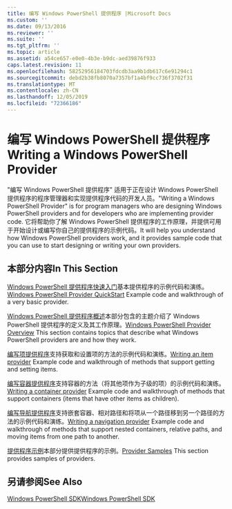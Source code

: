 ```yaml
---
title: 编写 Windows PowerShell 提供程序 |Microsoft Docs
ms.custom: ''
ms.date: 09/13/2016
ms.reviewer: ''
ms.suite: ''
ms.tgt_pltfrm: ''
ms.topic: article
ms.assetid: a54ce657-e0e0-4b3e-b9dc-aed39876f933
caps.latest.revision: 11
ms.openlocfilehash: 58252956184703fdcdb3aa9b1db617c6e91294c1
ms.sourcegitcommit: debd2b38fb8070a7357bf1a4bf9cc736f3702f31
ms.translationtype: MT
ms.contentlocale: zh-CN
ms.lasthandoff: 12/05/2019
ms.locfileid: "72366186"
---
```

# <a name="writing-a-windows-powershell-provider"></a><span data-ttu-id="1df6f-102">编写 Windows PowerShell 提供程序</span><span class="sxs-lookup"><span data-stu-id="1df6f-102">Writing a Windows PowerShell Provider</span></span>

<span data-ttu-id="1df6f-103">"编写 Windows PowerShell 提供程序" 适用于正在设计 Windows PowerShell 提供程序的程序管理器和实现提供程序代码的开发人员。</span><span class="sxs-lookup"><span data-stu-id="1df6f-103">"Writing a Windows PowerShell Provider" is for program managers who are designing Windows PowerShell providers and for developers who are implementing provider code.</span></span> <span data-ttu-id="1df6f-104">它将帮助你了解 Windows PowerShell 提供程序的工作原理，并提供可用于开始设计或编写你自己的提供程序的示例代码。</span><span class="sxs-lookup"><span data-stu-id="1df6f-104">It will help you understand how Windows PowerShell providers work, and it provides sample code that you can use to start designing or writing your own providers.</span></span>

## <a name="in-this-section"></a><span data-ttu-id="1df6f-105">本部分内容</span><span class="sxs-lookup"><span data-stu-id="1df6f-105">In This Section</span></span>

<span data-ttu-id="1df6f-106">[Windows PowerShell 提供程序快速入门](./windows-powershell-provider-quickstart.md)基本提供程序的示例代码和演练。</span><span class="sxs-lookup"><span data-stu-id="1df6f-106">[Windows PowerShell Provider QuickStart](./windows-powershell-provider-quickstart.md) Example code and walkthrough of a very basic provider.</span></span>

<span data-ttu-id="1df6f-107">[Windows PowerShell 提供程序概述](./windows-powershell-provider-overview.md)本部分包含的主题介绍了 Windows PowerShell 提供程序的定义及其工作原理。</span><span class="sxs-lookup"><span data-stu-id="1df6f-107">[Windows PowerShell Provider Overview](./windows-powershell-provider-overview.md) This section contains topics that describe what Windows PowerShell providers are and how they work.</span></span>

<span data-ttu-id="1df6f-108">[编写项提供程序](./writing-an-item-provider.md)支持获取和设置项的方法的示例代码和演练。</span><span class="sxs-lookup"><span data-stu-id="1df6f-108">[Writing an item provider](./writing-an-item-provider.md) Example code and walkthrough of methods that support getting and setting items.</span></span>

<span data-ttu-id="1df6f-109">[编写容器提供程序](./writing-a-container-provider.md)支持容器的方法（将其他项作为子级的项）的示例代码和演练。</span><span class="sxs-lookup"><span data-stu-id="1df6f-109">[Writing a container provider](./writing-a-container-provider.md) Example code and walkthrough of methods that support containers (items that have other items as children).</span></span>

<span data-ttu-id="1df6f-110">[编写导航提供程序](./writing-a-navigation-provider.md)支持嵌套容器、相对路径和将项从一个路径移到另一个路径的方法的示例代码和演练。</span><span class="sxs-lookup"><span data-stu-id="1df6f-110">[Writing a navigation provider](./writing-a-navigation-provider.md) Example code and walkthrough of methods that support nested containers, relative paths, and moving items from one path to another.</span></span>

<span data-ttu-id="1df6f-111">[提供程序示例](./provider-samples.md)本部分提供提供程序的示例。</span><span class="sxs-lookup"><span data-stu-id="1df6f-111">[Provider Samples](./provider-samples.md) This section provides samples of providers.</span></span>

## <a name="see-also"></a><span data-ttu-id="1df6f-112">另请参阅</span><span class="sxs-lookup"><span data-stu-id="1df6f-112">See Also</span></span>

[<span data-ttu-id="1df6f-113">Windows PowerShell SDK</span><span class="sxs-lookup"><span data-stu-id="1df6f-113">Windows PowerShell SDK</span></span>](../windows-powershell-reference.md)